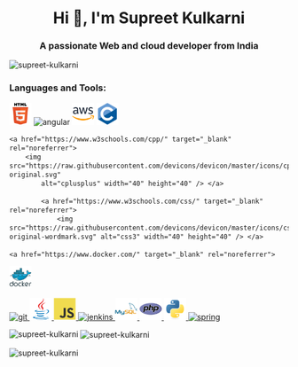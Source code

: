 <h1 align="center">Hi 👋, I'm Supreet Kulkarni</h1>
<h3 align="center">A passionate Web and cloud developer from India</h3>

<p align="left"> <img
        src="https://komarev.com/ghpvc/?username=supreet-kulkarni&label=Profile%20views&color=0e75b6&style=flat"
        alt="supreet-kulkarni" /> </p>

<p align="left">
</p>

<h3 align="left">Languages and Tools:</h3>
<p align="left">
<img src="https://raw.githubusercontent.com/devicons/devicon/master/icons/html5/html5-original-wordmark.svg" alt="html5" width="40" height="40" />
<img src="https://angular.io/assets/images/logos/angular/angular.svg" alt="angular" width="40" height="40" />
 <img src="https://raw.githubusercontent.com/devicons/devicon/master/icons/amazonwebservices/amazonwebservices-original-wordmark.svg"  alt="aws" width="40" height="40" /> 		
 <img src="https://raw.githubusercontent.com/devicons/devicon/master/icons/c/c-original.svg" alt="c" width="40" height="40" /> 
   
    
	
    <a href="https://www.w3schools.com/cpp/" target="_blank" rel="noreferrer"> 
		<img src="https://raw.githubusercontent.com/devicons/devicon/master/icons/cplusplus/cplusplus-original.svg"
            alt="cplusplus" width="40" height="40" /> </a>
						
			<a href="https://www.w3schools.com/css/" target="_blank" rel="noreferrer">
				<img src="https://raw.githubusercontent.com/devicons/devicon/master/icons/css3/css3-original-wordmark.svg" alt="css3" width="40" height="40" /> </a> 
		
	<a href="https://www.docker.com/" target="_blank" rel="noreferrer"> 
 <img src="https://raw.githubusercontent.com/devicons/devicon/master/icons/docker/docker-original-wordmark.svg" alt="docker" width="40" height="40" /> </a>
 
 <a href="https://git-scm.com/" target="_blank" rel="noreferrer">
        <img src="https://www.vectorlogo.zone/logos/git-scm/git-scm-icon.svg" alt="git" width="40" height="40" /> </a>
   
 <a href="https://www.java.com" target="_blank" rel="noreferrer">
        <img src="https://raw.githubusercontent.com/devicons/devicon/master/icons/java/java-original.svg" alt="java"
            width="40" height="40" /> </a> <a href="https://developer.mozilla.org/en-US/docs/Web/JavaScript"
        target="_blank" rel="noreferrer"> <img
            src="https://raw.githubusercontent.com/devicons/devicon/master/icons/javascript/javascript-original.svg"
            alt="javascript" width="40" height="40" /> </a> <a href="https://www.jenkins.io" target="_blank"
        rel="noreferrer"> <img src="https://www.vectorlogo.zone/logos/jenkins/jenkins-icon.svg" alt="jenkins" width="40"
            height="40" /> </a> <a href="https://www.mysql.com/" target="_blank" rel="noreferrer"> <img
            src="https://raw.githubusercontent.com/devicons/devicon/master/icons/mysql/mysql-original-wordmark.svg"
            alt="mysql" width="40" height="40" /> </a> <a href="https://www.php.net" target="_blank" rel="noreferrer">
        <img src="https://raw.githubusercontent.com/devicons/devicon/master/icons/php/php-original.svg" alt="php"
            width="40" height="40" /> </a> <a href="https://www.python.org" target="_blank" rel="noreferrer"> <img
            src="https://raw.githubusercontent.com/devicons/devicon/master/icons/python/python-original.svg"
            alt="python" width="40" height="40" /> </a> <a href="https://spring.io/" target="_blank" rel="noreferrer">
        <img src="https://www.vectorlogo.zone/logos/springio/springio-icon.svg" alt="spring" width="40" height="40" />
    </a>
</p>

<p><img align="left"
        src="https://github-readme-stats.vercel.app/api/top-langs?username=supreet-kulkarni&show_icons=true&locale=en&layout=compact"
        alt="supreet-kulkarni" /></p>

<p>&nbsp;<img align="center"
        src="https://github-readme-stats.vercel.app/api?username=supreet-kulkarni&show_icons=true&locale=en"
        alt="supreet-kulkarni" /></p>

<p><img align="center" src="https://github-readme-streak-stats.herokuapp.com/?user=supreet-kulkarni&"
        alt="supreet-kulkarni" /></p>
